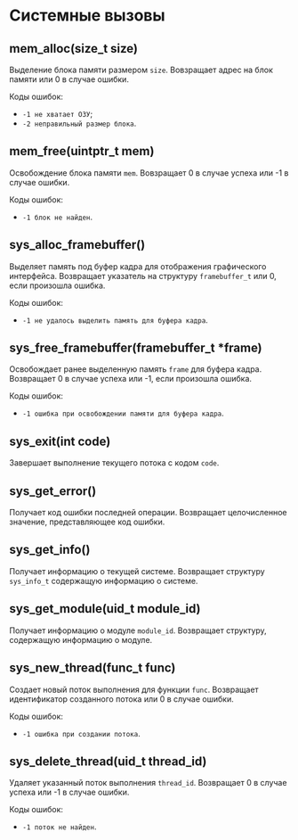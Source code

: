 # Системные вызовы

## mem_alloc(size_t size)

Выделение блока памяти размером `size`.
Вовзращает адрес на блок памяти или 0 в случае ошибки.

Коды ошибок:

- `-1 не хватает ОЗУ`;
- `-2 неправильный размер блока`.

## mem_free(uintptr_t mem)

Освобождение блока памяти `mem`.
Вовзращает 0 в случае успеха или -1 в случае ошибки.

Коды ошибок:

- `-1 блок не найден`.

## sys_alloc_framebuffer()

Выделяет память под буфер кадра для отображения графического интерфейса.
Возвращает указатель на структуру `framebuffer_t` или 0, если произошла ошибка.

Коды ошибок:

- `-1 не удалось выделить память для буфера кадра`.

## sys_free_framebuffer(framebuffer_t *frame)

Освобождает ранее выделенную память `frame` для буфера кадра. Возвращает 0 в случае успеха или -1, если произошла ошибка.

Коды ошибок:

- `-1 ошибка при освобождении памяти для буфера кадра`.

## sys_exit(int code)

Завершает выполнение текущего потока с кодом `code`.

## sys_get_error()

Получает код ошибки последней операции. Возвращает целочисленное значение, представляющее код ошибки.

## sys_get_info()

Получает информацию о текущей системе. Возвращает структуру `sys_info_t` содержащую информацию о системе.

## sys_get_module(uid_t module_id)

Получает информацию о модуле `module_id`. Возвращает структуру, содержащую информацию о модуле.

## sys_new_thread(func_t func)

Создает новый поток выполнения для функции `func`. Возвращает идентификатор созданного потока или 0 в случае ошибки.

Коды ошибок:

- `-1 ошибка при создании потока`.

## sys_delete_thread(uid_t thread_id)

Удаляет указанный поток выполнения `thread_id`. Возвращает 0 в случае успеха или -1 в случае ошибки.

Коды ошибок:

- `-1 поток не найден`.

<!--
## sys_get_time()

Получает текущее время системы в формате timestamp. Возвращает целое число, представляющее количество секунд с начала эпохи.

## sys_set_alarm(time_t time, func_t func)

Устанавливает сигнал будильника на время time. При наступлении указанного времени будет вызвана функция func.

Коды ошибок:

- `-1 ошибка при установке сигнала будильника`.
-->

